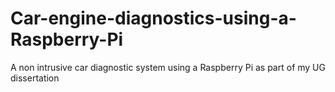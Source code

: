 # Car-engine-diagnostics-using-a-Raspberry-Pi
A non intrusive car diagnostic system using a Raspberry Pi as part of my UG dissertation 
